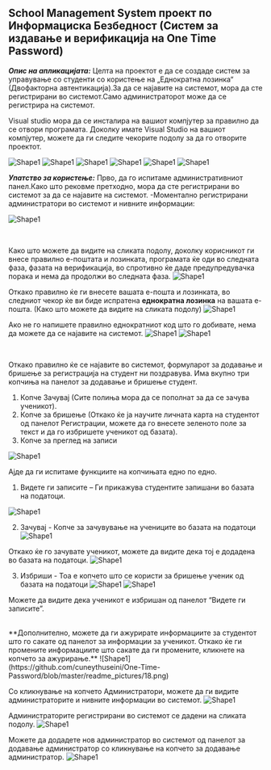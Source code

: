 ## School Management System проект по Информациска Безбедност  **(Систем за издавање и верификација на One Time Password)**

<i>**Опис на апликацијата:**</i> Целта на проектот е да се создаде систем за управување со студенти со користење на „Еднократна лозинка“ (Двофакторна автентикација).За да се најавите на системот, мора да сте регистрирани во системот.Само администраторот може да се регистрира на системот.

Visual studio мора да се инсталира на вашиот компјутер за правилно да се отвори програмата. Доколку имате Visual Studio на вашиот компјутер, можете да ги следите чекорите подолу за да го отворите проектот.

![Shape1](https://github.com/cuneythuseini/One-Time-Password/blob/master/readme_pictures/1.png)
![Shape1](https://github.com/cuneythuseini/One-Time-Password/blob/master/readme_pictures/2.png)
![Shape1](https://github.com/cuneythuseini/One-Time-Password/blob/master/readme_pictures/3.png)
![Shape1](https://github.com/cuneythuseini/One-Time-Password/blob/master/readme_pictures/4.png)
![Shape1](https://github.com/cuneythuseini/One-Time-Password/blob/master/readme_pictures/5.png)
![Shape1](https://github.com/cuneythuseini/One-Time-Password/blob/master/readme_pictures/6.png)


<i>**Упатство за користењe:**</i> Прво, да го испитаме административниот панел.Како што рековме претходно, мора да сте регистрирани во системот за да се најавите на системот.
-Моментално регистрирани администратори во системот и нивните информации:

![Shape1](https://github.com/cuneythuseini/One-Time-Password/blob/master/readme_pictures/Screenshot_1.png)

<br/>

Како што можете да видите на сликата подолу, доколку корисникот ги внесе правилно е-поштата и лозинката, програмата ќе оди во следната фаза, фазата на верификација, во спротивно ќе даде предупредувачка порака и нема да продолжи во следната фаза.
![Shape1](https://github.com/cuneythuseini/One-Time-Password/blob/master/readme_pictures/7.png)

Откако правилно ќе ги внесете вашата е-пошта и лозинката, во следниот чекор ќе ви биде испратена **еднократна лозинка** на вашата е-пошта.
(Како што можете да видите на сликата подолу)
![Shape1](https://github.com/cuneythuseini/One-Time-Password/blob/master/readme_pictures/8.png)

Ако не го напишете правилно еднократниот код што го добивате, нема да можете да се најавите на системот.
![Shape1](https://github.com/cuneythuseini/One-Time-Password/blob/master/readme_pictures/10.png)
![Shape1](https://github.com/cuneythuseini/One-Time-Password/blob/master/readme_pictures/9.png)

<br/>

Откако правилно ќе се најавите во системот, формуларот за додавање и бришење за регистрација на студент ни поздравува.
Има вкупно три копчиња на панелот за додавање и бришење студент.
1) Копче Зачувај (Сите полиња мора да се пополнат за да се зачува ученикот).
2) Копче за бришење (Откако ќе ја научите личната карта на студентот од панелот Регистрации, можете да го внесете зеленото поле за текст и да го избришете ученикот од базата).
3) Копче за преглед на записи

![Shape1](https://github.com/cuneythuseini/One-Time-Password/blob/master/readme_pictures/11.png)

Ајде да ги испитаме функциите на копчињата едно по едно.
1)	Видете ги записите – Ги прикажува студентите запишани во базата на податоци.

![Shape1](https://github.com/cuneythuseini/One-Time-Password/blob/master/readme_pictures/12.png)

2)  Зачувај - Копче за зачувување на учениците во базата на податоци
![Shape1](https://github.com/cuneythuseini/One-Time-Password/blob/master/readme_pictures/13.png)

Откако ќе го зачувате ученикот, можете да видите дека тој е додадена во базата на податоци.
![Shape1](https://github.com/cuneythuseini/One-Time-Password/blob/master/readme_pictures/14.png)

3) Избриши - Тоа е копчето што се користи за бришење ученик од базата на податоци
![Shape1](https://github.com/cuneythuseini/One-Time-Password/blob/master/readme_pictures/15.png)
![Shape1](https://github.com/cuneythuseini/One-Time-Password/blob/master/readme_pictures/16.png)

Можете да видите дека ученикот е избришан од панелот “Видете ги записите”.

<br/>
**Дополнително, можете да ги ажурирате информациите за студентот што го сакате од панелот за информации за ученикот. Откако ќе ги промените информациите што сакате да ги промените, кликнете на копчето за ажурирање.**
![Shape1](https://github.com/cuneythuseini/One-Time-Password/blob/master/readme_pictures/18.png)

Со кликнување на копчето Администратори, можете да ги видите администраторите и нивните информации во системот.
![Shape1](https://github.com/cuneythuseini/One-Time-Password/blob/master/readme_pictures/19.png)

Администраторите регистрирани во системот се дадени на сликата подолу.
![Shape1](https://github.com/cuneythuseini/One-Time-Password/blob/master/readme_pictures/20.png)

Можете да додадете нов администратор во системот од панелот за додавање администратор со кликнување на копчето за додавање администратор.
![Shape1](https://github.com/cuneythuseini/One-Time-Password/blob/master/readme_pictures/20.png)

